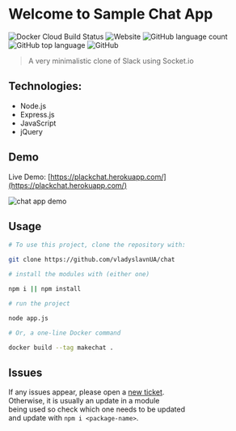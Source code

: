 # Welcome to Sample Chat App

![Docker Cloud Build Status](https://img.shields.io/badge/docker%20build-passing-success)
![Website](https://img.shields.io/website?down_message=offline&up_message=up&url=https%3A%2F%2Fplackchat.herokuapp.com%2F)
![GitHub language count](https://img.shields.io/github/languages/count/vladyslavnUA/chat)
![GitHub top language](https://img.shields.io/github/languages/top/vladyslavnUA/chat)
![GitHub](https://img.shields.io/github/license/vladyslavnUA/chat)

> A very minimalistic clone of Slack using Socket.io

## Technologies:
- Node.js
- Express.js
- JavaScript
- jQuery

## Demo

Live Demo: [https://plackchat.herokuapp.com/](https://plackchat.herokuapp.com/)

![chat app demo](https://i.imgur.com/3shF9MU.png)

## Usage
```bash
# To use this project, clone the repository with:

git clone https://github.com/vladyslavnUA/chat

# install the modules with (either one)

npm i || npm install

# run the project

node app.js

# Or, a one-line Docker command

docker build --tag makechat .

```

## Issues
If any issues appear, please open a <a href="https://github.com/vladyslavnUA/chat/issues/new">new ticket</a>. <br>
Otherwise, it is usually an update in a module <br>
being used so check which one needs to be updated <br>
and update with 
```npm i <package-name>```.
